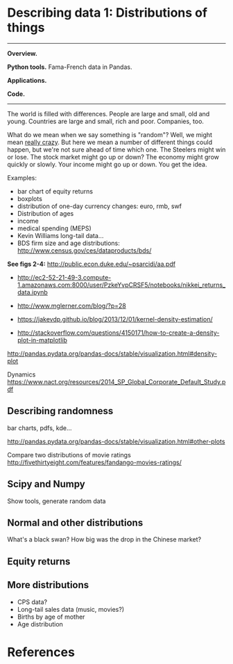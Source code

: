 # Describing data 1:  Distributions of things


---
**Overview.**

**Python tools.**  Fama-French data in Pandas.

**Applications.**

**Code.** 

---

The world is filled with differences.  People are large and small, old and young.  Countries are large and small, rich and poor.  Companies, too.   

What do we mean when we say something is "random"?  Well, we might mean [really crazy](http://www.urbandictionary.com/define.php?term=Random).  But here we mean a number of different things could happen, but we're not sure ahead of time which one.  The Steelers might win or lose.  The stock market might go up or down?  The economy might grow quickly or slowly.  Your income might go up or down.  You get the idea.  


Examples:  
* bar chart of equity returns 
* boxplots 
* distribution of one-day currency changes:  euro, rmb, swf 
* Distribution of ages
* income 
* medical spending (MEPS)
* Kevin Williams long-tail data... 
* BDS firm size and age distributions:  http://www.census.gov/ces/dataproducts/bds/ 


**See figs 2-4:**  http://public.econ.duke.edu/~psarcidi/aa.pdf 

* http://ec2-52-21-49-3.compute-1.amazonaws.com:8000/user/PzkeYvpCRSF5/notebooks/nikkei_returns_data.ipynb
* http://www.mglerner.com/blog/?p=28 
* https://jakevdp.github.io/blog/2013/12/01/kernel-density-estimation/

* http://stackoverflow.com/questions/4150171/how-to-create-a-density-plot-in-matplotlib

http://pandas.pydata.org/pandas-docs/stable/visualization.html#density-plot


Dynamics 
https://www.nact.org/resources/2014_SP_Global_Corporate_Default_Study.pdf

## Describing randomness


bar charts, pdfs, kde... 


http://pandas.pydata.org/pandas-docs/stable/visualization.html#other-plots

Compare two distributions of movie ratings 
http://fivethirtyeight.com/features/fandango-movies-ratings/


## Scipy and Numpy

Show tools, generate random data 


## Normal and other distributions 

What's a black swan?  How big was the drop in the Chinese market?  




## Equity returns 


## More distributions  

* CPS data?  
* Long-tail sales data (music, movies?) 
* Births by age of mother 
* Age distribution 


# References 

